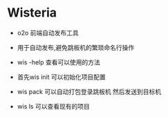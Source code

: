 # Wisteria

 * o2o 前端自动发布工具

 * 用于自动发布,避免跳板机的繁琐命名行操作

 * wis -help 查看可以使用的方法

 * 首先wis init 可以初始化项目配置

 * wis pack <name> <password>  可以自动打包登录跳板机 然后发送到目标机

 * wis ls 可以查看现有的项目


